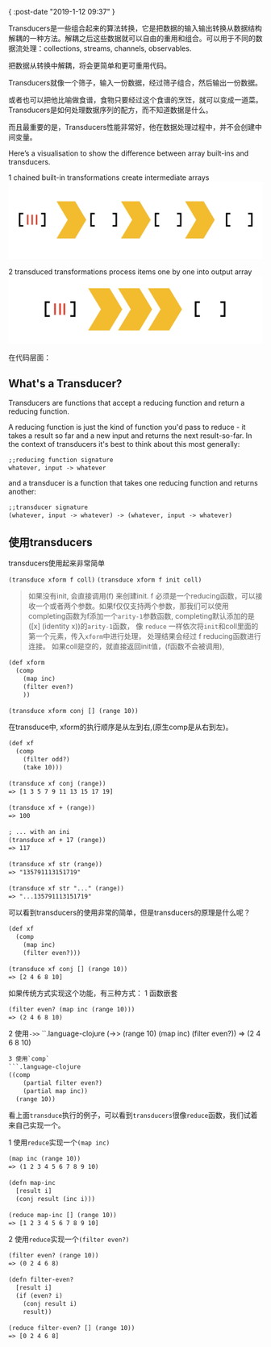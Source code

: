 {
    :post-date "2019-1-12 09:37"
}

Transducers是一些组合起来的算法转换，它是把数据的输入输出转换从数据结构解耦的一种方法。解耦之后这些数据就可以自由的重用和组合。可以用于不同的数据流处理：collections, streams,  channels, observables.

把数据从转换中解耦，将会更简单和更可重用代码。

Transducers就像一个筛子，输入一份数据，经过筛子组合，然后输出一份数据。

或者也可以把他比喻做食谱，食物只要经过这个食谱的烹饪，就可以变成一道菜。Transducers是如何处理数据序列的配方，而不知道数据是什么。

而且最重要的是，Transducers性能非常好，他在数据处理过程中，并不会创建中间变量。

Here’s a visualisation to show the difference between array built-ins and transducers.

1 chained built-in transformations create intermediate arrays
![](/static/2019/1/transducers.gif)

2 transduced transformations process items one by one into output array
![](/static/2019/1/transducers2.gif)

在代码层面：

## What's a Transducer?

Transducers are functions that accept a reducing function and return a reducing function.

A reducing function is just the kind of function you'd pass to reduce - it takes a result so far and a new input and returns the next result-so-far. In the context of transducers it's best to think about this most generally:

```.language-clojure
;;reducing function signature
whatever, input -> whatever
```

and a transducer is a function that takes one reducing function and returns another:

```.language-clojure
;;transducer signature
(whatever, input -> whatever) -> (whatever, input -> whatever)
```

## 使用transducers
transducers使用起来非常简单

`(transduce xform f coll)`   `(transduce xform f init coll)`
> 如果没有init, 会直接调用(f) 来创建init.
> f 必须是一个reducing函数，可以接收一个或者两个参数。如果f仅仅支持两个参数，那我们可以使用completing函数为f添加一个`arity-1`参数函数, completing默认添加的是([x] (identity x))的`arity-1`函数，
> 像 `reduce` 一样依次将`init`和coll里面的第一个元素，传入`xform`中进行处理，
> 处理结果会经过 f reducing函数进行连接。
> 如果coll是空的，就直接返回init值，(f函数不会被调用), 

```.language-clojure
(def xform
  (comp
    (map inc)
    (filter even?)
    ))

(transduce xform conj [] (range 10))
```
在transduce中, xform的执行顺序是从左到右,(原生comp是从右到左)。

```.language-clojure
(def xf
  (comp
    (filter odd?)
    (take 10)))

(transduce xf conj (range))
=> [1 3 5 7 9 11 13 15 17 19]

(transduce xf + (range))
=> 100

; ... with an ini
(transduce xf + 17 (range))
=> 117

(transduce xf str (range))
=> "135791113151719"

(transduce xf str "..." (range))
=> "...135791113151719"

```

可以看到transducers的使用非常的简单，但是transducers的原理是什么呢？

```
(def xf
  (comp
    (map inc)
    (filter even?)))

(transduce xf conj [] (range 10))
=> [2 4 6 8 10]
```

如果传统方式实现这个功能，有三种方式：
1 函数嵌套
```.language-clojure
(filter even? (map inc (range 10)))
=> (2 4 6 8 10)
```
2 使用`->>`
``.language-clojure
(->> (range 10)
     (map inc)
     (filter even?))
=> (2 4 6 8 10)
```
3 使用`comp`
```.language-clojure
((comp
    (partial filter even?)
    (partial map inc)) 
  (range 10))
```




看上面`transduce`执行的例子，可以看到`transducers`很像`reduce`函数，我们试着来自己实现一个。

1 使用`reduce`实现一个`(map inc)`

```.language-clojure
(map inc (range 10))
=> (1 2 3 4 5 6 7 8 9 10)

(defn map-inc
  [result i]
  (conj result (inc i)))

(reduce map-inc [] (range 10))
=> [1 2 3 4 5 6 7 8 9 10]
```

2 使用`reduce`实现一个`(filter even?)`
```.language-clojure
(filter even? (range 10))
=> (0 2 4 6 8)

(defn filter-even?
  [result i]
  (if (even? i)
    (conj result i)
    result))

(reduce filter-even? [] (range 10))
=> [0 2 4 6 8]
```








